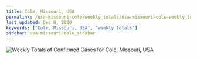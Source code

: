 ```yaml
---
title: Cole, Missouri, USA
permalink: /usa-missouri-cole/weekly_totals/usa-missouri-cole-weekly_totals.html
last_updated: Dec 8, 2020
keywords: ["Cole, Missouri, USA", "weekly totals"]
sidebar: usa-missouri-cole_sidebar
---
```


![Weekly Totals of Confirmed Cases for Cole, Missouri, USA](/covid_tracker/images/graphs/usa-missouri-cole-weekly_totals_graph.png)
